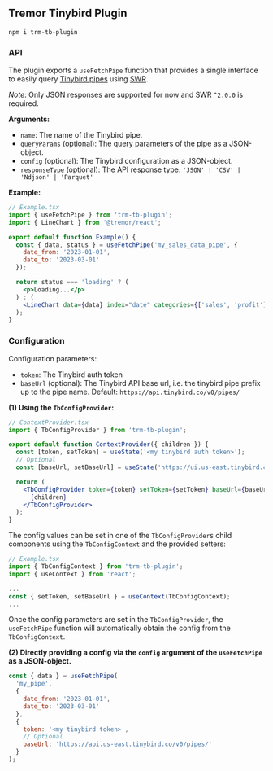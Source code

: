 ## Tremor Tinybird Plugin

```
npm i trm-tb-plugin
```

### API

The plugin exports a `useFetchPipe` function that provides a single interface to easily query [Tinybird pipes](https://www.tinybird.co/docs/concepts/pipes.html) using [SWR](https://swr.vercel.app/).

_Note_: Only JSON responses are supported for now and SWR `^2.0.0` is required.

**Arguments:**

- `name`: The name of the Tinybird pipe.
- `queryParams` (optional): The query parameters of the pipe as a JSON-object.
- `config` (optional): The Tinybird configuration as a JSON-object.
- `responseType` (optional): The API response type. `'JSON' | 'CSV' | 'Ndjson' | 'Parquet'`

**Example:**

```jsx
// Example.tsx
import { useFetchPipe } from 'trm-tb-plugin';
import { LineChart } from '@tremor/react';

export default function Example() {
  const { data, status } = useFetchPipe('my_sales_data_pipe', {
    date_from: '2023-01-01',
    date_to: '2023-03-01'
  });

  return status === 'loading' ? (
    <p>Loading...</p>
  ) : (
    <LineChart data={data} index="date" categories={['sales', 'profit']} />
  );
}
```

### Configuration

Configuration parameters:

- `token`: The Tinybird auth token
- `baseUrl` (optional): The Tinybird API base url, i.e. the tinybird pipe prefix up to the pipe name. Default: `https://api.tinybird.co/v0/pipes/`

**(1) Using the `TbConfigProvider`:**

```jsx
// ContextProvider.tsx
import { TbConfigProvider } from 'trm-tb-plugin';

export default function ContextProvider({ children }) {
  const [token, setToken] = useState('<my tinybird auth token>');
  // Optional
  const [baseUrl, setBaseUrl] = useState('https://ui.us-east.tinybird.co/v0/pipes/');

  return (
    <TbConfigProvider token={token} setToken={setToken} baseUrl={baseUrl} setBaseUrl={setBaseUrl}>
      {children}
    </TbConfigProvider>
  );
}
```

The config values can be set in one of the `TbConfigProvider`s child components using the `TbConfigContext` and the provided setters:

```jsx
// Example.tsx
import { TbConfigContext } from 'trm-tb-plugin';
import { useContext } from 'react';

...
const { setToken, setBaseUrl } = useContext(TbConfigContext);
...
```

Once the config parameters are set in the `TbConfigProvider`, the `useFetchPipe` function will automatically obtain the config from the `TbConfigContext`.

**(2) Directly providing a config via the `config` argument of the `useFetchPipe` as a JSON-object.**

```jsx
const { data } = useFetchPipe(
  'my_pipe',
  {
    date_from: '2023-01-01',
    date_to: '2023-03-01'
  },
  {
    token: '<my tinybird token>',
    // Optional
    baseUrl: 'https://api.us-east.tinybird.co/v0/pipes/'
  }
);
```
